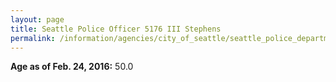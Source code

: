 ```yaml
---
layout: page
title: Seattle Police Officer 5176 III Stephens
permalink: /information/agencies/city_of_seattle/seattle_police_department/copbook/5176/
---
```


**Age as of Feb. 24, 2016:** 50.0
